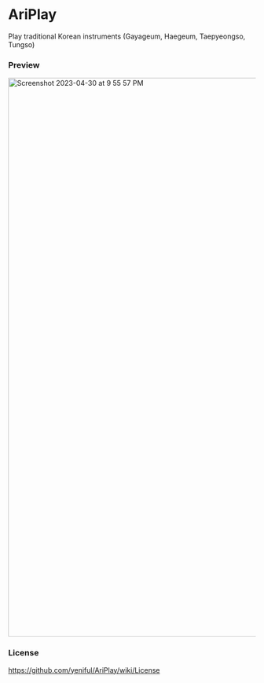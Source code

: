 # AriPlay
Play traditional Korean instruments (Gayageum, Haegeum, Taepyeongso, Tungso)

### Preview
<img width="1136" alt="Screenshot 2023-04-30 at 9 55 57 PM" src="https://user-images.githubusercontent.com/77262576/235354103-5e5858bc-e4d7-44db-a387-5b739e91dde5.png">

### License
https://github.com/yeniful/AriPlay/wiki/License

